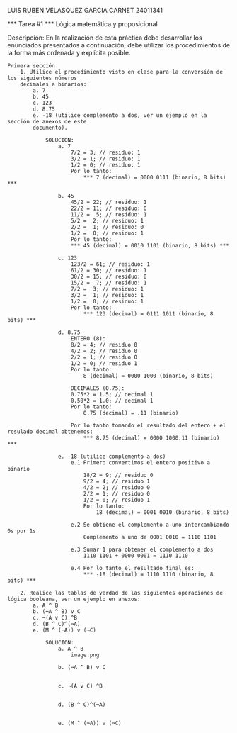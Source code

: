 
LUIS RUBEN VELASQUEZ GARCIA
CARNET 24011341


*** Tarea #1 ***
Lógica matemática y proposicional

Descripción:
    En la realización de esta práctica debe desarrollar los enunciados presentados a continuación,
    debe utilizar los procedimientos de la forma más ordenada y explícita posible.

    Primera sección
        1. Utilice el procedimiento visto en clase para la conversión de los siguientes números
        decimales a binarios:
            a. 7
            b. 45
            c. 123
            d. 8.75
            e. -18 (utilice complemento a dos, ver un ejemplo en la sección de anexos de este
            documento).

                SOLUCION:
                    a. 7
                        7/2 = 3; // residuo: 1
                        3/2 = 1; // residuo: 1
                        1/2 = 0; // residuo: 1
                        Por lo tanto:  
                            *** 7 (decimal) = 0000 0111 (binario, 8 bits) ***

                    b. 45
                        45/2 = 22; // residuo: 1
                        22/2 = 11; // residuo: 0
                        11/2 =  5; // residuo: 1
                        5/2 =  2; // residuo: 1
                        2/2 =  1; // residuo: 0
                        1/2 =  0; // residuo: 1
                        Por lo tanto:
                        *** 45 (decimal) = 0010 1101 (binario, 8 bits) *** 
                    
                    c. 123
                        123/2 = 61; // residuo: 1
                        61/2 = 30; // residuo: 1
                        30/2 = 15; // residuo: 0
                        15/2 =  7; // residuo: 1
                        7/2 =  3; // residuo: 1
                        3/2 =  1; // residuo: 1
                        1/2 =  0; // residuo: 1
                        Por lo tanto:
                            *** 123 (decimal) = 0111 1011 (binario, 8 bits) ***
                    
                    d. 8.75
                        ENTERO (8):
                        8/2 = 4; // residuo 0
                        4/2 = 2; // residuo 0
                        2/2 = 1; // residuo 0
                        1/2 = 0; // residuo 1
                        Por lo tanto:
                            8 (decimal) = 0000 1000 (binario, 8 bits)
                        
                        DECIMALES (0.75):
                        0.75*2 = 1.5; // decimal 1
                        0.50*2 = 1.0; // decimal 1
                        Por lo tanto:
                            0.75 (decimal) = .11 (binario)

                        Por lo tanto tomando el resultado del entero + el resulado decimal obtenemos:
                            *** 8.75 (decimal) = 0000 1000.11 (binario) ***

                    e. -18 (utilice complemento a dos)
                        e.1 Primero convertimos el entero positivo a binario
                            18/2 = 9; // residuo 0
                            9/2 = 4; // residuo 1
                            4/2 = 2; // residuo 0
                            2/2 = 1; // residuo 0
                            1/2 = 0; // residuo 1
                            Por lo tanto:
                                18 (decimal) = 0001 0010 (binario, 8 bits)
                        
                        e.2 Se obtiene el complemento a uno intercambiando 0s por 1s
                            Complemento a uno de 0001 0010 = 1110 1101

                        e.3 Sumar 1 para obtener el complemento a dos
                            1110 1101 + 0000 0001 = 1110 1110

                        e.4 Por lo tanto el resultado final es:
                            *** -18 (decimal) = 1110 1110 (binario, 8 bits) ***

        2. Realice las tablas de verdad de las siguientes operaciones de lógica booleana, ver un ejemplo en anexos:
            a. A ^ B
            b. (¬A ^ B) v C
            c. ¬(A v C) ^B
            d. (B ^ C)^(¬A)
            e. (M ^ (¬A)) v (¬C)

                SOLUCION:
                    a. A ^ B
                        image.png

                    b. (¬A ^ B) v C


                    c. ¬(A v C) ^B


                    d. (B ^ C)^(¬A)


                    e. (M ^ (¬A)) v (¬C)

